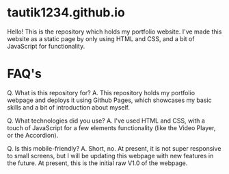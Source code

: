 # tautik1234.github.io

Hello! This is the repository which holds my portfolio website. I've made this website as a static page by only using HTML and CSS, and a bit of JavaScript for functionality.


# FAQ's

Q. What is this repository for?
A. This repository holds my portfolio webpage and deploys it using Github Pages, which showcases my basic skills and a bit of introduction about myself.

Q. What technologies did you use?
A. I've used HTML and CSS, with a touch of JavaScript for a few elements functionality (like the Video Player, or the Accordion).

Q. Is this mobile-friendly?
A. Short, no. At present, it is not super responsive to small screens, but I will be updating this webpage with new features in the future. At present, this is the initial raw V1.0 of the webpage. 
